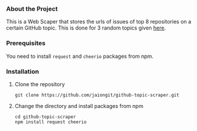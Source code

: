 ### About the Project

This is a Web Scaper that stores the urls of issues of top 8 repositories on a certain GitHub topic. This is done for 3 random topics given [here](https://github.com/topics/).

### Prerequisites

You need to install `request` and `cheerio` packages from npm.

### Installation
1. Clone the repository
    ```
    git clone https://github.com/jaiongit/github-topic-scraper.git
    ```
2. Change the directory and install packages from npm
    ```
    cd github-topic-scraper
    npm install request cheerio
    ```
